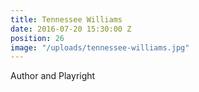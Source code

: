 ```yaml
---
title: Tennessee Williams
date: 2016-07-20 15:30:00 Z
position: 26
image: "/uploads/tennessee-williams.jpg"
---
```


Author and Playright
